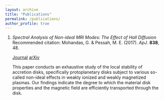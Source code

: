 ```yaml
---
layout: archive
title: "Publications"
permalink: /publications/
author_profile: true
---
```


1. *Spectral Analysis of Non-ideal MRI Modes: The Effect of Hall Diffusion*
   Recommended citation: Mohandas, G. & Pessah, M. E. (2017). <i>ApJ</i>. **838**, 48.
   
   [Journal](https://iopscience.iop.org/article/10.3847/1538-4357/aa6118/pdf)
   [arXiv](https://arxiv.org/abs/1702.04979)

   This paper conducts an exhaustive study of the local stability of accretion disks, specifically protoplanetary disks 
   subject to various so-called non-ideal effects in weakly ionized and weakly magnetized plasmas. Our findings indicate 
   the degree to which the material disk properties and the magnetic field are efficiently transported through the disk.
